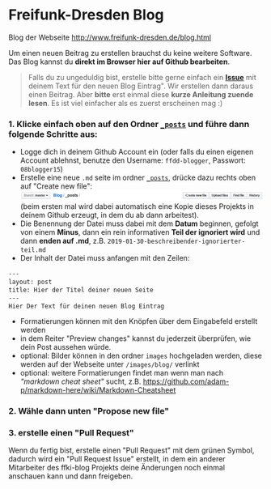 # Freifunk-Dresden Blog
Blog der Webseite http://www.freifunk-dresden.de/blog.html

Um einen neuen Beitrag zu erstellen brauchst du keine weitere Software. Das Blog kannst du **direkt im Browser hier auf Github bearbeiten**.


> Falls du zu ungeduldig bist, erstelle bitte gerne einfach ein **[Issue](https://github.com/Freifunk-Dresden/Blog/issues)** mit deinem Text für den neuen Blog Eintrag". Wir erstellen dann daraus einen Beitrag. Aber **bitte** erst einmal diese **kurze Anleitung zuende lesen**. Es ist viel einfacher als es zuerst erscheinen mag :)

### 1. Klicke einfach oben auf den Ordner [`_posts`](https://github.com/Freifunk-Dresden/Blog/tree/master/_posts) und führe dann folgende Schritte aus:

  - Logge dich in deinem Github Account ein (oder falls du einen eigenen Account ablehnst, benutze den Username: `ffdd-blogger`, Passwort: `08blogger15`)
  - Erstelle eine neue `.md` seite im ordner [`_posts`](https://github.com/Freifunk-Dresden/Blog/tree/master/_posts), drücke dazu rechts oben auf "Create new file":  
     ![Create new file](https://raw.githubusercontent.com/Freifunk-Dresden/Blog/master/images/create_blog_post.png)
     (beim ersten mal wird dabei automatisch eine Kopie dieses Projekts in deinem Github erzeugt, in dem du ab dann arbeitest). 
  - Die Benennung der Datei muss dabei mit dem **Datum** beginnen, gefolgt von einem **Minus**, dann ein rein informativen **Teil der ignoriert wird** und dann **enden auf .md**, z.B. `2019-01-30-beschreibender-ignorierter-teil.md`
  - Der Inhalt der Datei muss anfangen mit den Zeilen:
 ```
 ---
 layout: post
 title: Hier der Titel deiner neuen Seite
 ---
 Hier Der Text für deinen neuen Blog Eintrag
 ```
  - Formatierungen können mit den Knöpfen über dem Eingabefeld erstellt werden
  - in dem Reiter "Preview changes" kannst du jederzeit überprüfen, wie dein Post aussehen würde.
  - optional: Bilder können in den ordner `images` hochgeladen werden, diese werden auf der Webseite unter `/images/blog/` verlinkt
  - optional: weitere Formatierungen findet man wenn man nach *"markdown cheat sheet"* sucht, z.B. https://github.com/adam-p/markdown-here/wiki/Markdown-Cheatsheet

### 2. Wähle dann unten "Propose new file"
### 3. erstelle einen "Pull Request"
Wenn du fertig bist, erstelle einen "Pull Request" mit dem grünen Symbol, dadurch wird ein "Pull Request Issue" erstellt, in dem ein anderer Mitarbeiter des ffki-blog Projekts deine Änderungen noch einmal anschauen kann und dann freigeben.
